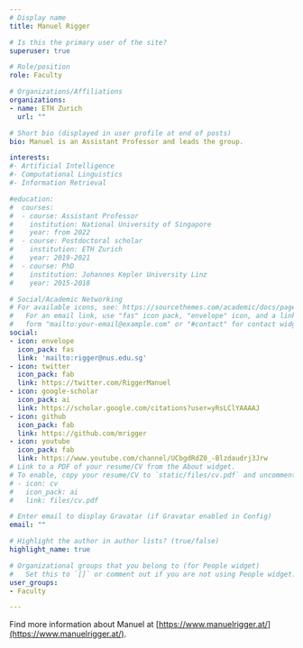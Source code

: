 ```yaml
---
# Display name
title: Manuel Rigger

# Is this the primary user of the site?
superuser: true

# Role/position
role: Faculty

# Organizations/Affiliations
organizations:
- name: ETH Zurich
  url: ""

# Short bio (displayed in user profile at end of posts)
bio: Manuel is an Assistant Professor and leads the group.

interests: 
#- Artificial Intelligence
#- Computational Linguistics
#- Information Retrieval

#education:
#  courses:
#  - course: Assistant Professor
#    institution: National University of Singapore
#    year: from 2022
#  - course: Postdoctoral scholar
#    institution: ETH Zurich
#    year: 2019-2021
#  - course: PhD
#    institution: Johannes Kepler University Linz
#    year: 2015-2018

# Social/Academic Networking
# For available icons, see: https://sourcethemes.com/academic/docs/page-builder/#icons
#   For an email link, use "fas" icon pack, "envelope" icon, and a link in the
#   form "mailto:your-email@example.com" or "#contact" for contact widget.
social:
- icon: envelope
  icon_pack: fas
  link: 'mailto:rigger@nus.edu.sg'
- icon: twitter
  icon_pack: fab
  link: https://twitter.com/RiggerManuel
- icon: google-scholar
  icon_pack: ai
  link: https://scholar.google.com/citations?user=yRsLClYAAAAJ
- icon: github
  icon_pack: fab
  link: https://github.com/mrigger
- icon: youtube
  icon_pack: fab
  link: https://www.youtube.com/channel/UCbgdRdZ0_-Blzdaudrj3Jrw
# Link to a PDF of your resume/CV from the About widget.
# To enable, copy your resume/CV to `static/files/cv.pdf` and uncomment the lines below.
# - icon: cv
#   icon_pack: ai
#   link: files/cv.pdf

# Enter email to display Gravatar (if Gravatar enabled in Config)
email: ""

# Highlight the author in author lists? (true/false)
highlight_name: true

# Organizational groups that you belong to (for People widget)
#   Set this to `[]` or comment out if you are not using People widget.
user_groups:
- Faculty

---
```


Find more information about Manuel at [https://www.manuelrigger.at/](https://www.manuelrigger.at/).
